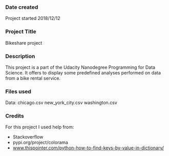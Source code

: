 ### Date created
Project started 2018/12/12

### Project Title
Bikeshare project

### Description
This project is a part of the Udacity Nanodegree Programming for Data Science.
It offers to display some predefined analyses performed on data from a bike rental service.

### Files used
Data:
chicago.csv
new_york_city.csv
washington.csv

### Credits
For this project I used help from:
 * Stackoverflow
 * pypi.org/project/colorama
 * www.thispointer.com/python-how-to-find-keys-by-value-in-dictionary/
